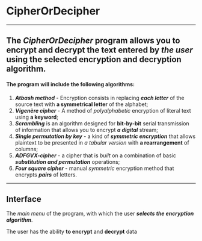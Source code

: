# CipherOrDecipher

___
The _CipherOrDecipher_ program allows you 
**to encrypt** and **decrypt** the text 
entered by _the user_ using the selected 
encryption and decryption algorithm.
---
#### The program will include the following algorithms:

1. **_Atbash method_** - Encryption consists in replacing _**each letter**_ of the source text with **a symmetrical letter** of the alphabet;
2. **_Vigenère cipher_** - A method of _polyalphabetic_ encryption of literal text using **a keyword**;
3. **_Scrambling_** is an algorithm designed for **bit-by-bit** serial transmission of information that allows you to encrypt **_a digital_** stream;
4. **_Single permutation by key_** - a kind of **_symmetric encryption_** that allows plaintext to be presented in _a tabular version_ with **a rearrangement** of columns;
5. **_ADFGVX-cipher_** - a cipher that is _built_ on a combination of basic **_substitution and permutation_** operations;
6. **_Four square cipher_** - manual _symmetric_ encryption method that encrypts **_pairs_** of letters.

---

## Interface

The _main menu_ of the program, with which the user _**selects the encryption algorithm**_. 

The user has the ability **to encrypt** and **decrypt** data